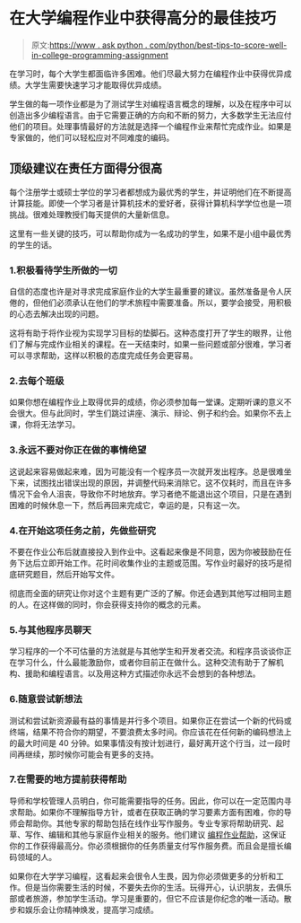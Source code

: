 # 在大学编程作业中获得高分的最佳技巧

> 原文:[https://www . ask python . com/python/best-tips-to-score-well-in-college-programming-assignment](https://www.askpython.com/python/best-tips-to-score-well-in-college-programming-assignment)

在学习时，每个大学生都面临许多困难。他们尽最大努力在编程作业中获得优异成绩。大学生需要快速学习才能取得优异成绩。

学生做的每一项作业都是为了测试学生对编程语言概念的理解，以及在程序中可以创造出多少编程语言。由于它需要正确的方向和不断的努力，大多数学生无法应付他们的项目。处理事情最好的方法就是选择一个编程作业来帮忙完成作业。如果是专家做的，他们可以轻松应对不同难度的编码。

## 顶级建议在责任方面得分很高

每个注册学士或硕士学位的学习者都想成为最优秀的学生，并证明他们在不断提高计算技能。即使一个学习者是计算机技术的爱好者，获得计算机科学学位也是一项挑战。很难处理教授们每天提供的大量新信息。

这里有一些关键的技巧，可以帮助你成为一名成功的学生，如果不是小组中最优秀的学生的话。

### 1.积极看待学生所做的一切

自信的态度也许是对寻求完成家庭作业的大学生最重要的建议。虽然准备是令人厌倦的，但他们必须承认在他们的学术旅程中需要准备。所以，要学会接受，用积极的心态去解决出现的问题。

这将有助于将作业视为实现学习目标的垫脚石。这种态度打开了学生的眼界，让他们了解与完成作业相关的课程。在一天结束时，如果一些问题或部分很难，学习者可以寻求帮助，这样以积极的态度完成任务会更容易。

### 2.去每个班级

如果你想在编程作业上取得优异的成绩，你必须参加每一堂课。定期听课的意义不会很大。但与此同时，学生们跳过讲座、演示、辩论、例子和约会。如果你不去上课，你将无法学习。

### 3.永远不要对你正在做的事情绝望

这说起来容易做起来难，因为可能没有一个程序员一次就开发出程序。总是很难坐下来，试图找出错误出现的原因，并调整代码来消除它。这不仅耗时，而且在许多情况下会令人沮丧，导致你不时地放弃。学习者绝不能退出这个项目，只是在遇到困难的时候休息一下，然后再回来完成它，幸运的是，只有这一次。

### 4.在开始这项任务之前，先做些研究

不要在作业公布后就直接投入到作业中。这看起来像是不同意，因为你被鼓励在任务下达后立即开始工作。花时间收集作业的主题或范围。写作业时最好的技巧是彻底研究题目，然后开始写文件。

彻底而全面的研究让你对这个主题有更广泛的了解。你还会遇到其他写过相同主题的人。在这样做的同时，你会获得支持你的概念的元素。

### 5.与其他程序员聊天

学习程序的一个不可估量的方法就是与其他学生和开发者交流。和程序员谈谈你正在学习什么，什么最能激励你，或者你目前正在做什么。这种交流有助于了解机构、援助和编程语言。以及用这种方式描述你永远不会想到的各种想法。

### 6.随意尝试新想法

测试和尝试新资源最有益的事情是并行多个项目。如果你正在尝试一个新的代码或终端，结果不符合你的期望，不要浪费太多时间。你应该花在任何新的编码想法上的最大时间是 40 分钟。如果事情没有按计划进行，最好离开这个行当，过一段时间再继续，那时候你可能会有更多的支持。

### 7.在需要的地方提前获得帮助

导师和学校管理人员明白，你可能需要指导的任务。因此，你可以在一定范围内寻求帮助。如果你不理解指导方针，或者在获取正确的学习要素方面有困难，你的导师会帮助你。其他专家的帮助包括在线作业写作服务。专业专家将帮助研究、起草、写作、编辑和其他与家庭作业相关的服务。他们建议 [](https://www.customwritings.com/programming-assignments.html) [编程作业帮助](https://www.customwritings.com/programming-assignments.html)，这保证你的工作获得最高分。你必须根据你的任务质量支付写作服务费。而且会是擅长编码领域的人。

如果你在大学学习编程，这看起来会很令人生畏，因为你必须做更多的分析和工作。但是当你需要生活的时候，不要失去你的生活。玩得开心，认识朋友，去俱乐部或者旅游，参加学生活动。学习是重要的，但它不应该是你纪念的唯一活动。散步和娱乐会让你精神焕发，提高学习成绩。